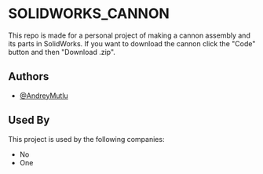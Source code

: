 
# SOLIDWORKS_CANNON

This repo is made for a personal project of making a cannon assembly and its
parts in SolidWorks.
If you want to download the cannon click the "Code" button and then "Download .zip".

## Authors

- [@AndreyMutlu](https://www.github.com/AAMutlu20)


## Used By

This project is used by the following companies:

- No
- One

